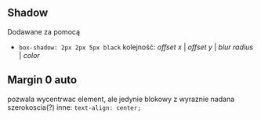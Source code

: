 ## Shadow
Dodawane za pomocą 
- `box-shadow: 2px 2px 5px black` kolejność: _offset x_ | _offset y_ | _blur radius_ | _color_

## Margin 0 auto
pozwala wycentrwac element, ale jedynie blokowy z wyraznie nadana szerokoscia(?)
inne:
`text-align: center;`